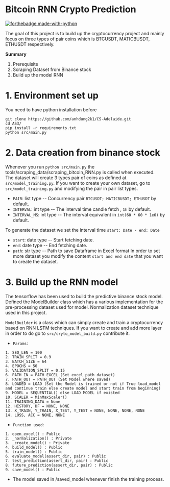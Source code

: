 # Bitcoin RNN Crypto Prediction

[![forthebadge made-with-python](http://ForTheBadge.com/images/badges/made-with-python.svg)](https://www.python.org/)

The goal of this project is to build up the cryptocurrency project and mainly focus on three types of pair coins which is BTCUSDT, MATICBUSDT, ETHUSDT respectively.

**Summary**
1. Prerequisite
2. Scraping Dataset from Binance stock
3. Build up the model RNN

# 1. Environment set up
You need to have python installation before
```
git clone https://github.com/anhdung2k1/CS-Adelaide.git
cd AS3/
pip install -r requirements.txt
python src/main.py
```

# 2. Data creation from binance stock
Whenever you run ```python src/main.py``` the tools/scraping_data/scraping_bitcoin_RNN.py is called when executed.</br>
The dataset will create 3 types pair of coins as defined at `src/model_training.py`. If you want to create your own dataset, go to `src/model_training.py` and modifying the pair in pair list types.
- `PAIR`: list type -- Concurrency pair `BTCUSDT; MATICBUSDT; ETHUSDT` by default.
- `INTERVAL`: int type -- The interval time candle fetch , `1h` by default.
- `INTERVAL_MS`: int type -- The interval equivalent in `int(60 * 60 * 1e6)` by default.

To generate the dataset we set the interval time `start: Date - end: Date`  
- `start`: date type -- Start fetching date.
- `end`: date type -- End fetching date.
- `path`: str type -- Path to save Dataframe in Excel format
In order to set more dataset you modify the content `start and end date` that you want to create the dataset.

# 3. Build up the RNN model
The tensorflow has been used to build the predictive binance stock model. Defined the ModelBuilder class which has a various implementation for the pre-processing dataset used for model. Normalization dataset technique used in this project. <br/>

`ModelBuilder` is a class which can simply create and train a cryptocurrency based on RNN LSTM techniques. If you want to create and add more layer in order to do go to `src/cryto_model_build.py` contribute it.
- `Params`:
```
1. SEQ_LEN = 100
2. TRAIN_SPLIT = 0.9
3. BATCH_SIZE = 64
4. EPOCHS = 50
5. VALIDATION_SPLIT = 0.15
6. PATH_IN = PATH_EXCEL (Set excel path dataset)
7. PATH_OUT = PATH_OUT (Set Model where saved)
8. LOADED = LOAD (Set the Model is trained or not if True load_model and continue train else create model and start train from beginning)
9. MODEL = SEQUENTIAL() else LOAD MODEL if existed
10. SCALER = MinMaxScaler()
11. TRAINING_DATA = None
12. HISTORY, DF = NONE, NONE
13. X_TRAIN, Y_TRAIN, X_TEST, Y_TEST = NONE, NONE, NONE, NONE
14. LOSS, ACC = NONE, NONE
```
- `Function used`:
```
1. open_excel() : Public
2. _normalization() : Private
3. _create_model() : Private
4. build_model() : Public
5. train_model() : Public
6. evaluate_model(assert_dir, pair) : Public
7. test_prediction(assert_dir, pair) : Public
8. future_prediction(assert_dir, pair) : Public
9. save_model() : Public
```
- The model saved in /saved_model whenever finish the training process.